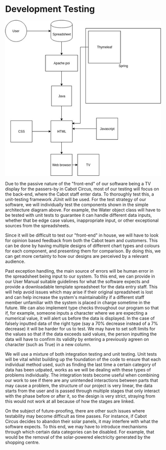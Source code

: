Development Testing
===================================

![alt text](https://github.com/kamenPB/Green-Credentials/blob/master/Portfolio%20A/PNG/Architecture_diagram.jpg "Architecture Diagram")

Due to the passive nature of the "front-end" of our software being a TV display for the passers-by in Cabot Circus, most of our testing will focus on the back-end, where the Cabot staff enter data. To thoroughly test this, a unit-testing framework JUnit will be used. For the test strategy of our software, we will individually test the components shown in the simple architecture diagram above. For example, the Water object class will have to be tested with unit tests to guarantee it can handle different data inputs, whether that be edge case values, inappropriate input, or other exceptional sources from the spreadsheets.

Since it will be difficult to test our "front-end" in house, we will have to look for opinion based feedback from both the Cabot team and customers. This can be done by having multiple designs of different chart types and colours for each component, and presenting them for comparison. By doing this, we can get more certainty to how our designs are perceived by a relevant audience. 
 
Past exception handling, the main source of errors will be human error in the spreadsheet being input to our system. To this end, we can provide in our User Manual suitable guidelines for what the software expects and provide a downloadable template spreadsheet for the data entry staff. This will help avoid issues which may arise if their original spreadsheet is lost and can help increase the system's maintainability if a different staff member unfamiliar with the system is placed in charge sometime in the future. We can also implement type checks throughout our program so that if, for example, someone inputs a character where we are expecting a numerical value, it will alert us before the data is displayed. In the case of falsely inputted data of the right type (say a 70% decrease instead of a 7% decrease) it will be harder for us to test. We may have to set soft limits for the values so that if the data exceeds said values, the person inputting the data will have to confirm its validity by entering a previously agreen on character (such as True) in a new column.
 
We will use a mixture of both integration testing and unit testing. Unit tests will be vital whilst building up the foundation of the code to ensure that each individual method used, such as finding the last time a certain category of data has been udpated, works as we will be dealing with these types of problems individually. The integration tests become useful when combining our work to see if there are any unintended interactions between parts that may cause a problem, the structure of our project is very linear, the data starts from the user and is passed through multiple stages that only interact with the phase before or after it, so the design is very strict, straying from this would not work at all because of how the stages are linked.
 
On the subject of future-proofing, there are other such issues where testability may become difficult as time passes. For instance, if Cabot Circus decides to abandon their solar panels, it may interfere with what the software expects. To this end, we may have to introduce mechanisms through which certain data categories can be disabled. For example, that would be the removal of the solar-powered electricity generated by the shopping centre.
